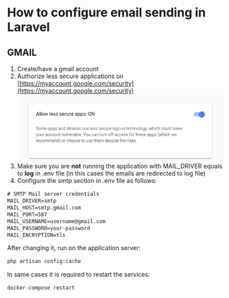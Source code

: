 # How to configure email sending in Laravel #

## GMAIL ##

1. Create/have a gmail account
1. Authorize less secure applications on [https://myaccount.google.com/security](https://myaccount.google.com/security) ![Less secure app](images/less-secure-app.png)
1. Make sure you are **not** running the application with MAIL_DRIVER equals to **log** in .env file (in this cases the emails are redirected to log file)
1. Configure the smtp section in .env file as follows:

```config
# SMTP Mail server credentials
MAIL_DRIVER=smtp
MAIL_HOST=smtp.gmail.com
MAIL_PORT=587
MAIL_USERNAME=username@gmail.com
MAIL_PASSWORD=your-password
MAIL_ENCRYPTION=tls
```

After changing it, run on the application server:

```sh
php artisan config:cache
```

In same cases it is required to restart the services:

```sh
docker-compose restart
```
